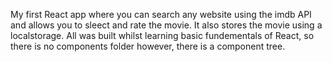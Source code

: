 My first React app where you can search any website using the imdb API and allows you to sleect and rate the movie. It also stores the movie using a localstorage. All was built whilst learning basic fundementals of React, so there is no components folder however, there is a component tree.
